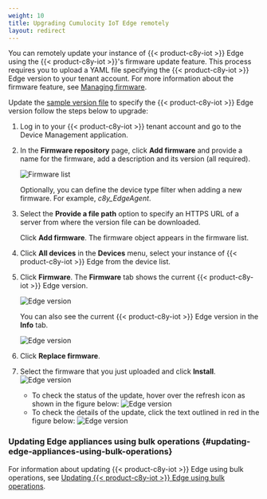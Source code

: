 ```yaml
---
weight: 10
title: Upgrading Cumulocity IoT Edge remotely
layout: redirect
---
```


You can remotely update your instance of {{< product-c8y-iot >}} Edge using the {{< product-c8y-iot >}}'s firmware update feature. This process requires you to upload a YAML file specifying the {{< product-c8y-iot >}} Edge version to your tenant account. For more information about the firmware feature, see [Managing firmware](/device-management-application/managing-device-data/#managing-firmware).

Update the [sample version file](/files/edge-k8s/c8y-edge-version.yaml) to specify the {{< product-c8y-iot >}} Edge version follow the steps below to upgrade:

1. Log in to your {{< product-c8y-iot >}} tenant account and go to the Device Management application.

2. In the **Firmware repository** page, click **Add firmware** and provide a name for the firmware, add a description and its version (all required).

   ![Firmware list](/images/edge-k8s/edge-k8s-firmware-repository.png)

   Optionally, you can define the device type filter when adding a new firmware. For example, *c8y_EdgeAgent*.

3. Select the **Provide a file path** option to specify an HTTPS URL of a server from where the version file can be downloaded.

   Click **Add firmware**. The firmware object appears in the firmware list.

4. Click **All devices** in the **Devices** menu, select your instance of {{< product-c8y-iot >}} Edge from the device list.

5. Click **Firmware**. The **Firmware** tab shows the current {{< product-c8y-iot >}} Edge version.

   ![Edge version](/images/edge-k8s/edge-k8s-firmware-current-version.png)

   You can also see the current {{< product-c8y-iot >}} Edge version in the **Info** tab.

   ![Edge version](/images/edge-k8s/edge-k8s-firmware-version-info-tab.png)

6. Click **Replace firmware**.

7. Select the firmware that you just uploaded and click **Install**.
   ![Edge version](/images/edge-k8s/edge-k8s-select-firmware.png)

   - To check the status of the update, hover over the refresh icon as shown in the figure below:
   ![Edge version](/images/edge-k8s/edge-k8s-check-remote-update-status.png)
   - To check the details of the update, click the text outlined in red in the figure below:
   ![Edge version](/images/edge-k8s/edge-k8s-check-remote-update-full-log.png)

### Updating Edge appliances using bulk operations {#updating-edge-appliances-using-bulk-operations}

For information about updating {{< product-c8y-iot >}} Edge using bulk operations, see [Updating {{< product-c8y-iot >}} Edge using bulk operations](/edge/edge-connectivity/#updating-edge-appliances-using-bulk-operations).
